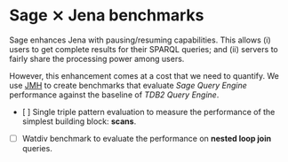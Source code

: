 # Sage ⨯ Jena benchmarks

Sage enhances Jena with pausing/resuming capabilities. This allows (i)
users to get complete results for their SPARQL queries; and (ii)
servers to fairly share the processing power among users.

However, this enhancement comes at a cost that we need to quantify. We
use [JMH](https://github.com/openjdk/jmh) to create benchmarks that
evaluate *Sage Query Engine* performance against the baseline of *TDB2
Query Engine*.

- [ ] Single triple pattern evaluation to measure the performance of
  the simplest building block: **scans**.
  
- [ ] Watdiv benchmark to evaluate the performance on **nested loop
  join** queries.
